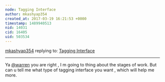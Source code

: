 ```yaml
---
node: Tagging Interface
author: mkashyap354
created_at: 2017-03-19 16:21:53 +0000
timestamp: 1489940513
nid: 14031
cid: 16405
uid: 503534
---
```




[mkashyap354](../profile/mkashyap354) replying to: [Tagging Interface](../notes/mkashyap354/03-17-2017/tagging-interface)

----
Ya [@warren](/profile/warren)  you are right , I m going to thing about the stages of work. But can u tell me what type of tagging interface you want , which will help me more.
